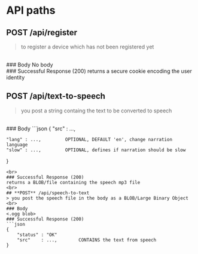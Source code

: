 # API paths

## **POST** /api/register
> to register a device which has not been registered yet
<br>
### Body
No body
<br>
### Successful Response (200)
returns a secure cookie encoding the user identity

## **POST** /api/text-to-speech
> you post a string containg the text to be converted to speech
<br>
### Body
```json
{
	"src"  : ...,         
	
	"lang" : ...,         OPTIONAL, DEFAULT 'en', change narration language
	"slow" : ...,         OPTIONAL, defines if narration should be slow
}
```
<br>
### Successful Response (200)
returns a BLOB/file containing the speech mp3 file
<br>
## **POST** /api/speech-to-text
> you post the speech file in the body as a BLOB/Large Binary Object
<br>
### Body
<.ogg blob>
### Successful Response (200)
```json
{
	"status" : "OK"
	"src"    : ...,        CONTAINS the text from speech
}
```


